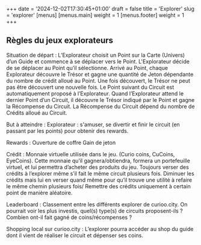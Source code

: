 +++
date = '2024-12-02T17:30:45+01:00'
draft = false
title = 'Explorer'
slug = 'explorer'
[menus]
  [menus.main]
    weight = 1
  [menus.footer]
    weight = 1
+++

## Règles du jeux explorateurs

Situation de départ :
L’Explorateur choisit un Point sur la Carte (Univers) d’un Guide et commence à se déplacer vers le Point.
L'Explorateur décide de se déplacer au Point qu’il sélectionne.
Arrivé au Point, chaque Explorateur découvre le Trésor et gagne une quantité de Jeton dépendante du nombre de crédit alloué au Point. Une fois découvert, le Trésor ne peut pas être découvert une nouvelle fois.
Le Point suivant du Circuit est automatiquement proposé à l’Explorateur.
Quand l’Explorateur attend le dernier Point d’un Circuit, il découvre le Trésor indiqué par le Point et gagne la Récompense du Circuit. La Récompense du Circuit dépend du nombre de Crédits alloué au Circuit.


But à atteindre : 
Explorateur : s'amuser, se divertir et finir le circuit (en passant par les points) pour obtenir des rewards.

Rewards : 
Ouverture de coffre
Gain de jeton




Crédit : Monnaie virtuelle utilisée dans le jeu. (Curio coins, CuCoins, EyeCoins).
Cette monnaie qu’il gagnera/obtiendra, formera un portefeuille virtuel, et lui permettra d’acheter des produits du jeu.
Toujours verser des crédits à l’explorer même s’il fait le même circuit plusieurs fois. Diminuer les crédits mais lui en verser quand même pour qu’il trouve une utilité à refaire le même chemin plusieurs fois/ Remettre des crédits uniquement à certain point de manière aléatoire. 

Leaderboard : 
Classement entre les différents explorer de curioo.city. On pourrait voir les plus investis, quel(s) type(s) de circuits proposent-ils ? Combien ont-il fait gagné de coins/récompenses ?

Shopping local sur curioo.city : 
L’explorer pourra accéder au shop du guide dont il vient de réaliser le circuit et dépenser ses coins.

